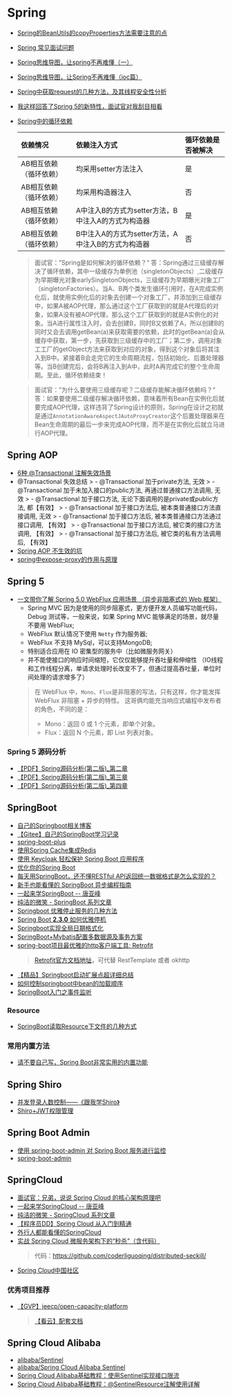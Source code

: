 # Spring
  * [Spring的BeanUtils的copyProperties方法需要注意的点](https://www.jianshu.com/p/357b55852efc)
  * [Spring 常见面试问题](https://juejin.im/post/5cbda379f265da03ae74c282)
  * [Spring思维导图，让spring不再难懂（一）](https://my.oschina.net/u/3080373/blog/891918)
  * [Spring思维导图，让Spring不再难懂（ioc篇）](https://my.oschina.net/u/3080373/blog/903341)
  * [Spring中获取request的几种方法，及其线程安全性分析](https://www.cnblogs.com/kismetv/p/8757260.html)
  * [我这样回答了Spring 5的新特性，面试官对我刮目相看](https://mp.weixin.qq.com/s/Mt3w49YhNU8plvzuGYuTPQ)
  * [Spring中的循环依赖](https://mp.weixin.qq.com/s/wykX4CdrHT1tvSz2-24NEQ)
    > 
    |依赖情况	|依赖注入方式	|循环依赖是否被解决|
    |:-------|:----|:----|
    |AB相互依赖（循环依赖）	|均采用setter方法注入	|是|
    |AB相互依赖（循环依赖）	|均采用构造器注入	|否|
    |AB相互依赖（循环依赖）	|A中注入B的方式为setter方法，B中注入A的方式为构造器	|是|
    |AB相互依赖（循环依赖）	|B中注入A的方式为setter方法，A中注入B的方式为构造器	|否|
    
    > 面试官：”Spring是如何解决的循环依赖？“
    答：Spring通过三级缓存解决了循环依赖，其中一级缓存为单例池（singletonObjects）,二级缓存为早期曝光对象earlySingletonObjects，三级缓存为早期曝光对象工厂（singletonFactories）。当A、B两个类发生循环引用时，在A完成实例化后，就使用实例化后的对象去创建一个对象工厂，并添加到三级缓存中，如果A被AOP代理，那么通过这个工厂获取到的就是A代理后的对象，如果A没有被AOP代理，那么这个工厂获取到的就是A实例化的对象。当A进行属性注入时，会去创建B，同时B又依赖了A，所以创建B的同时又会去调用getBean(a)来获取需要的依赖，此时的getBean(a)会从缓存中获取，第一步，先获取到三级缓存中的工厂；第二步，调用对象工工厂的getObject方法来获取到对应的对象，得到这个对象后将其注入到B中。紧接着B会走完它的生命周期流程，包括初始化、后置处理器等。当B创建完后，会将B再注入到A中，此时A再完成它的整个生命周期。至此，循环依赖结束！
    
    > 面试官：”为什么要使用三级缓存呢？二级缓存能解决循环依赖吗？“
    答：如果要使用二级缓存解决循环依赖，意味着所有Bean在实例化后就要完成AOP代理，这样违背了Spring设计的原则，Spring在设计之初就是通过``AnnotationAwareAspectJAutoProxyCreator``这个后置处理器来在Bean生命周期的最后一步来完成AOP代理，而不是在实例化后就立马进行AOP代理。

## Spring AOP
  * [6种 @Transactional 注解失效场景](https://mp.weixin.qq.com/s?__biz=MzAxNTM4NzAyNg==&mid=2247483977&idx=1&sn=7d8d3c89bfe2261f6422572dca405990)
  *  @Transactional 失效总结
    > - @Transactional 加于private方法, 无效
    > - @Transactional 加于未加入接口的public方法, 再通过普通接口方法调用, 无效
    > - @Transactional 加于接口方法, 无论下面调用的是private或public方法, 都【有效】
    > - @Transactional 加于接口方法后, 被本类普通接口方法直接调用, 无效
    > - @Transactional 加于接口方法后, 被本类普通接口方法通过接口调用, 【有效】
    > - @Transactional 加于接口方法后, 被它类的接口方法调用, 【有效】
    > - @Transactional 加于接口方法后, 被它类的私有方法调用后, 【有效】
  * [Spring AOP 不生效的坑](https://mp.weixin.qq.com/s/Q0Q3ropapmMRE_mQE68b8Q)
  * [spring中expose-proxy的作用与原理](https://www.cnblogs.com/mzcx/p/11430846.html)

## Spring 5
  * [一文带你了解 Spring 5.0 WebFlux 应用场景 （异步非阻塞式的 Web 框架）](https://www.cnblogs.com/quanxiaoha/p/10773773.html)
    - Spring MVC 因为是使用的同步阻塞式，更方便开发人员编写功能代码，Debug 测试等，一般来说，如果 Spring MVC 能够满足的场景，就尽量不要用 WebFlux;
    - WebFlux 默认情况下使用 ``Netty`` 作为服务器;
    - WebFlux 不支持 MySql，可以支持MongoDB;
    - 特别适合应用在 IO 密集型的服务中（比如微服务网关）
    - 并不能使接口的响应时间缩短，它仅仅能够提升吞吐量和伸缩性
     （IO线程和工作线程分离，单请求处理时长改变不了，但通过提高吞吐量，单位时间处理的请求增多了）
    > 在 WebFlux 中，``Mono``、``Flux``是非阻塞的写法，只有这样，你才能发挥 WebFlux 非阻塞 + 异步的特性。
    > 这哥俩均能充当响应式编程中发布者的角色，不同的是：
    > - Mono：返回 0 或 1 个元素，即单个对象。
    > - Flux：返回 N 个元素，即 List 列表对象。

### Spring 5 源码分析
  * [【PDF】Spring源码分析(第二版)_第二章](https://ghost.oss.sherlocky.com/learning/spring/%E5%92%95%E6%B3%A1%E5%AD%A6%E9%99%A2_Spring%E6%BA%90%E7%A0%81%E5%88%86%E6%9E%90%28%E7%AC%AC%E4%BA%8C%E7%89%88%29_%E7%AC%AC%E4%BA%8C%E7%AB%A0.pdf)
  * [【PDF】Spring源码分析(第二版)_第三章](https://ghost.oss.sherlocky.com/learning/spring/%E5%92%95%E6%B3%A1%E5%AD%A6%E9%99%A2_Spring%E6%BA%90%E7%A0%81%E5%88%86%E6%9E%90%28%E7%AC%AC%E4%BA%8C%E7%89%88%29_%E7%AC%AC%E4%B8%89%E7%AB%A0.pdf)
  * [【PDF】Spring源码分析(第二版)_第四章](https://ghost.oss.sherlocky.com/learning/spring/%E5%92%95%E6%B3%A1%E5%AD%A6%E9%99%A2_Spring%E6%BA%90%E7%A0%81%E5%88%86%E6%9E%90%28%E7%AC%AC%E4%BA%8C%E7%89%88%29_%E7%AC%AC%E5%9B%9B%E7%AB%A0.pdf) 

## SpringBoot
  * [自己的Springboot相关博客](//halo.sherlocky.com/archives/springboot)
  * [【Gitee】自己的SpringBoot学习记录](https://gitee.com/sherlocky/springboot2-learning)
  * [spring-boot-plus](https://springboot.plus/guide/)
  * [使用Spring Cache集成Redis](https://blog.battcn.com/2018/05/13/springboot/v2-cache-redis/)
  * [使用 Keycloak 轻松保护 Spring Boot 应用程序](https://www.oschina.net/translate/easily-secure-your-spring-boot-applications-with-k)
  * [优化你的Spring Boot](https://mp.weixin.qq.com/s?__biz=MzI4ODQ3NjE2OA==&mid=2247485244&idx=1&sn=1e5a29a5b3d31b15d93eed538a2530de)
  * [每天用SpringBoot，还不懂RESTful API返回统一数据格式是怎么实现的？](https://mp.weixin.qq.com/s?__biz=Mzg3NjIxMjA1Ng==&mid=2247483905&idx=1&sn=99d294f0ee5127e827a879a8c96ec08d)
  * [新手也能看懂的 SpringBoot 异步编程指南](https://mp.weixin.qq.com/s?__biz=MzI3NzE0NjcwMg==&mid=2650124909&idx=2&sn=74cf031b6e093df554bccf6ddca191f5)
  * [一起来学SpringBoot -- 唐亚峰](https://blog.battcn.com/categories/SpringBoot/)
  * [纯洁的微笑 - SpringBoot 系列文章](http://www.ityouknow.com/spring-boot.html)
  * [Springboot 优雅停止服务的几种方法](https://www.cnblogs.com/huangqingshi/p/11370291.html)
  * [Spring Boot **2.3.0** 如何优雅停机](https://mp.weixin.qq.com/s?__biz=MzIwMzY1OTU1NQ==&mid=2247490012&idx=1&sn=26ad26f9d90ccfafea012d61621326b1)
  * [Springboot实现全局日期格式化](https://mp.weixin.qq.com/s?__biz=MzAxNTM4NzAyNg==&mid=2247484028&idx=1&sn=651c8de95979f42a10270e46275c8346)
  * [SpringBoot+Mybatis配置多数据源及事务方案](https://juejin.im/post/5eba38aa6fb9a043777c9b3a)
  * [spring-boot项目最优雅的http客户端工具: Retrofit](https://juejin.im/post/6854573211426750472)
    > [Retrofit官方文档地址](https://square.github.io/retrofit/)，可代替 RestTemplate 或者 okhttp
  * [【精品】Springboot启动扩展点超详细总结](https://www.jianshu.com/p/38d834db7413)
  * [如何控制springboot中bean的加载顺序](https://www.jianshu.com/p/cbcd963fca36)
  * [SpringBoot入门之事件监听](https://www.cnblogs.com/senlinyang/p/8496099.html)
  
### Resource 
  * [SpringBoot读取Resource下文件的几种方式](https://www.jianshu.com/p/7d7e5e4e8ae3)

### 常用内置方法
  * [请不要自己写，Spring Boot非常实用的内置功能](https://mp.weixin.qq.com/s/9e1R9eVWNgy9M2qLENBg5Q)

## Spring Shiro
  * [并发登录人数控制——《跟我学Shiro》](https://www.iteye.com/blog/jinnianshilongnian-2039760)
  * [Shiro+JWT权限管理](https://springboot.plus/guide/shiro-jwt.html#shiro)
  
## Spring Boot Admin
  * [使用 spring-boot-admin 对 Spring Boot 服务进行监控](http://www.ityouknow.com/springboot/2018/02/11/spring-boot-admin.html)
  * [spring-boot-admin](https://github.com/codecentric/spring-boot-admin)
  
## SpringCloud
  * [面试官：兄弟，说说 Spring Cloud 的核心架构原理吧](https://mp.weixin.qq.com/s?__biz=MzI4NDY5Mjc1Mg==&mid=2247489127&idx=2&sn=5cba4e2c5e38e7706691014ec9379665)
  * [一起来学SpringCloud -- 唐亚峰](https://blog.battcn.com/categories/SpringCloud/)
  * [纯洁的微笑 - SpringCloud 系列文章](http://www.ityouknow.com/spring-cloud.html)
  * [【程序员DD】Spring Cloud 从入门到精通](http://blog.didispace.com/spring-cloud-learning/)
  * [外行人都能看懂的SpringCloud](https://mp.weixin.qq.com/s?__biz=MzAwNDA2OTM1Ng==&mid=2453140943&idx=1&sn=72ef2d1aa0a5a0265babfdce7234cefd)
  * [实战 Spring Cloud 微服务架构下的“秒杀”（含代码）](https://mp.weixin.qq.com/s?__biz=MzI4ODQ3NjE2OA==&mid=2247485875&idx=1&sn=0ff0a0c4ea9c5a36334d80de83f1084c)
    > 代码：https://github.com/coderliguoqing/distributed-seckill/
  * [Spring Cloud中国社区](http://springcloud.cn)
  
### 优秀项目推荐
  * [【GVP】jeecp/open-capacity-platform](https://gitee.com/owenwangwen/open-capacity-platform)
    > [【看云】配套文档](https://www.kancloud.cn/owenwangwen/open-capacity-platform/1048256)
  
## Spring Cloud Alibaba
  * [alibaba/Sentinel](https://github.com/alibaba/Sentinel/wiki/%E4%BB%8B%E7%BB%8D)
  * [alibaba/Spring Cloud Alibaba Sentinel](https://github.com/alibaba/spring-cloud-alibaba/wiki/Sentinel)
  * [Spring Cloud Alibaba基础教程：使用Sentinel实现接口限流](http://blog.didispace.com/spring-cloud-alibaba-sentinel-1/)
  * [Spring Cloud Alibaba基础教程：@SentinelResource注解使用详解](http://blog.didispace.com/spring-cloud-alibaba-sentinel-2-5/)
